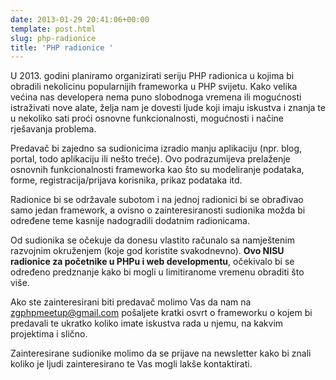 ```yaml
---
date: 2013-01-29 20:41:06+00:00
template: post.html
slug: php-radionice
title: 'PHP radionice '
---
```


U 2013. godini planiramo organizirati seriju PHP radionica u kojima bi obradili
nekolicinu popularnijih frameworka u PHP svijetu. Kako velika većina nas
developera nema puno slobodnoga vremena ili mogućnosti istraživati nove alate,
želja nam je dovesti ljude koji imaju iskustva i znanja te u nekoliko sati proći
osnovne funkcionalnosti, mogućnosti i načine rješavanja problema.

Predavač bi zajedno sa sudionicima izradio manju aplikaciju (npr. blog, portal,
todo aplikaciju ili nešto treće). Ovo podrazumijeva prelaženje osnovnih
funkcionalnosti frameworka kao što su modeliranje podataka, forme,
registracija/prijava korisnika, prikaz podataka itd.

Radionice bi se održavale subotom i na jednoj radionici bi se obrađivao samo
jedan framework, a ovisno o zainteresiranosti sudionika možda bi određene teme
kasnije nadogradili dodatnim radionicama.

Od sudionika se očekuje da donesu vlastito računalo sa namještenim razvojnim
okruženjem (koje god koristite svakodnevno). **Ovo NISU radionice za početnike u
PHPu i web developmentu**, očekivalo bi se određeno predznanje kako bi mogli u
limitiranome vremenu obraditi što više.

Ako ste zainteresirani biti predavač molimo Vas da nam na zgphpmeetup@gmail.com
pošaljete kratki osvrt o frameworku o kojem bi predavali te ukratko koliko imate
iskustva rada u njemu, na kakvim projektima i slično.

Zainteresirane sudionike molimo da se prijave na newsletter kako bi znali koliko
je ljudi zainteresirano te Vas mogli lakše kontaktirati.
